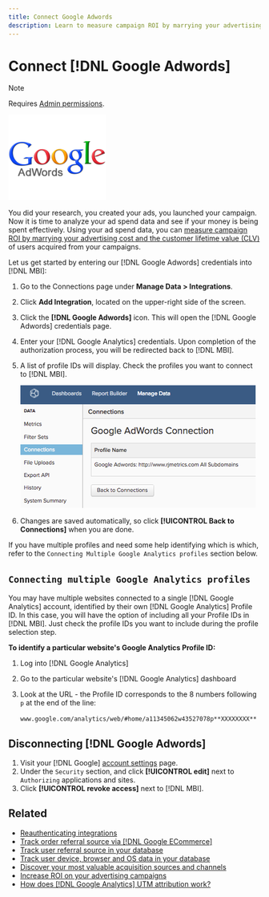 ```yaml
---
title: Connect Google Adwords
description: Learn to measure campaign ROI by marrying your advertising cost and the customer lifetime value (CLV) of users acquired from your campaigns.
---
```

# Connect [!DNL Google Adwords]

>[!NOTE]
>
>Requires [Admin permissions](../../../administrator/user-management/user-management.md).

![](../../../assets/Google_Adwords_logo.png)

You did your research, you created your ads, you launched your campaign. Now it is time to analyze your ad spend data and see if your money is being spent effectively. Using your ad spend data, you can [measure campaign ROI by marrying your advertising cost and the customer lifetime value (CLV)](../../analysis/roi-ad-camp.md) of users acquired from your campaigns.

Let us get started by entering our [!DNL Google Adwords] credentials into [!DNL MBI]:

1. Go to the Connections page under **Manage Data > Integrations**.
1. Click **Add Integration**, located on the upper-right side of the screen.
1. Click the **[!DNL Google Adwords]** icon. This will open the [!DNL Google Adwords] credentials page.
1. Enter your [!DNL Google Analytics] credentials. Upon completion of the authorization process, you will be redirected back to [!DNL MBI].
1. A list of profile IDs will display. Check the profiles you want to connect to [!DNL MBI].

     ![](../../../assets/cnnct-profile.png)

1. Changes are saved automatically, so click **[!UICONTROL Back to Connections]** when you are done.

If you have multiple profiles and need some help identifying which is which, refer to the `Connecting Multiple Google Analytics profiles` section below.

## `Connecting multiple Google Analytics profiles`

You may have multiple websites connected to a single [!DNL Google Analytics] account, identified by their own [!DNL Google Analytics] Profile ID. In this case, you will have the option of including all your Profile IDs in [!DNL MBI]. Just check the profile IDs you want to include during the profile selection step.

**To identify a particular website's Google Analytics Profile ID:**

1. Log into [!DNL Google Analytics]
1. Go to the particular website's [!DNL Google Analytics] dashboard
1. Look at the URL - the Profile ID corresponds to the 8 numbers following `p` at the end of the line:

     `www.google.com/analytics/web/#home/a11345062w43527078p**XXXXXXXX**`

## Disconnecting [!DNL Google Adwords]

1. Visit your [!DNL Google] [account settings](https://www.google.com/accounts/) page.
1. Under the `Security` section, and click **[!UICONTROL edit]** next to `Authorizing` applications and sites.
1. Click **[!UICONTROL revoke access]** next to [!DNL MBI].

## Related

* [Reauthenticating integrations](https://support.magento.com/hc/en-us/articles/360016733151)
* [Track order referral source via [!DNL Google ECommerce]](../integrations/google-ecommerce.md)
* [Track user referral source in your database](../../analysis/google-track-user-acq.md)
* [Track user device, browser and OS data in your database](https://support.magento.com/hc/en-us/articles/360016732911)
* [Discover your most valuable acquisition sources and channels](../../analysis/most-value-source-channel.md)
* [Increase ROI on your advertising campaigns](../../analysis/roi-ad-camp.md)
* [How does [!DNL Google Analytics] UTM attribution work?](../../analysis/utm-attributes.md)
